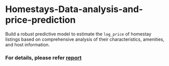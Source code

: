 # Homestays-Data-analysis-and-price-prediction
Build a robust predictive model to estimate the `log_price` of homestay listings based on comprehensive analysis of their characteristics, amenities, and host information.

### For details, please refer [report](https://github.com/MoyankGiri/Homestays-Data-analysis-and-price-prediction/blob/main/Moyank%20Giri_CerinaHealth_Round2_report.pdf)
